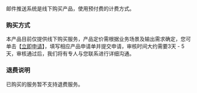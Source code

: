 邮件推送系统是线下购买产品，使用预付费的计费方式。

### 购买方式
本产品目前仅提供线下购买服务，产品定价需根据业务场景及输出需求确定，您可单击【[立即申请](https://cloud.tencent.com/apply/p/q7wm0qi8ref)】，填写相应产品申请单并提交申请，审核时间大约需要3天 - 5天，审核通过后，我们将有专人与您联系进行详细沟通。

### 退费说明
已购买的服务暂不支持退费服务。
